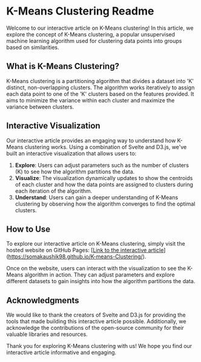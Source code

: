 # K-Means Clustering Readme

Welcome to our interactive article on K-Means clustering! In this article, we explore the concept of K-Means clustering, a popular unsupervised machine learning algorithm used for clustering data points into groups based on similarities.

## What is K-Means Clustering?

K-Means clustering is a partitioning algorithm that divides a dataset into 'K' distinct, non-overlapping clusters. The algorithm works iteratively to assign each data point to one of the 'K' clusters based on the features provided. It aims to minimize the variance within each cluster and maximize the variance between clusters.

## Interactive Visualization

Our interactive article provides an engaging way to understand how K-Means clustering works. Using a combination of Svelte and D3.js, we've built an interactive visualization that allows users to:

1. **Explore**: Users can adjust parameters such as the number of clusters (K) to see how the algorithm partitions the data.
2. **Visualize**: The visualization dynamically updates to show the centroids of each cluster and how the data points are assigned to clusters during each iteration of the algorithm.
3. **Understand**: Users can gain a deeper understanding of K-Means clustering by observing how the algorithm converges to find the optimal clusters.

## How to Use

To explore our interactive article on K-Means clustering, simply visit the hosted website on GitHub Pages: [[Link to the interactive article](https://your-github-username.github.io/k-means-clustering)](https://somakaushik98.github.io/K-means-Clustering/).

Once on the website, users can interact with the visualization to see the K-Means algorithm in action. They can adjust parameters and explore different datasets to gain insights into how the algorithm partitions the data.


## Acknowledgments

We would like to thank the creators of Svelte and D3.js for providing the tools that made building this interactive article possible. Additionally, we acknowledge the contributions of the open-source community for their valuable libraries and resources.

Thank you for exploring K-Means clustering with us! We hope you find our interactive article informative and engaging.
